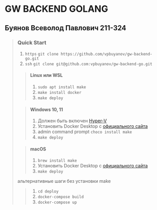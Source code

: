 # GW BACKEND GOLANG

## Буянов Всеволод Павлович 211-324

> ### Quick Start 
>
> 1. `https` ```git clone https://github.com/vpbuyanov/gw-backend-go.git```
> 2. `ssh` ```git clone git@github.com:vpbuyanov/gw-backend-go.git```
>
>> #### Linux или WSL 
>> 1. ```sudo apt install make```
>> 2. ```make install docker```
>> 3. ```make deploy```
>
>> #### Windows 10, 11
>> 1. Должен быть включен [Hyper-V ](https://learn.microsoft.com/ru-ru/virtualization/hyper-v-on-windows/quick-start/enable-hyper-v#enable-hyper-v-using-powershell)
>> 2. Установить Docker Desktop c [официального сайта](https://docs.docker.com/desktop/install/windows-install/)
>> 3. admin command prompt ```choco install make```
>> 4. ```make deploy```
>
>> #### macOS
>> 1. ```brew install make```
>> 2. Установить Docker Desktop c [официального сайта](https://docs.docker.com/desktop/install/mac-install/)
>> 3. ```make deploy```
>
> альтернативные шаги без установки make
>> 1. ```cd deploy```
>> 2. ```docker-compose build```
>> 3. ```docker-compose up```
>


